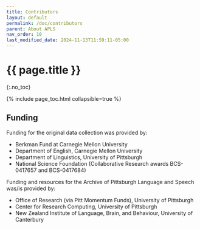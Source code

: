```yaml
---
title: Contributors
layout: default
permalink: /doc/contributors
parent: About APLS
nav_order: 10
last_modified_date: 2024-11-13T11:59:11-05:00
---
```


# {{ page.title }}
{:.no_toc}

{% include page_toc.html collapsible=true %}


## Funding

Funding for the original data collection was provided by:

- Berkman Fund at Carnegie Mellon University
- Department of English, Carnegie Mellon University
- Department of Linguistics, University of Pittsburgh
- National Science Foundation (Collaborative Research awards BCS-0417657 and BCS-0417684)

Funding and resources for the Archive of Pittsburgh Language and Speech was/is provided by:

- Office of Research (via Pitt Momentum Funds), University of Pittsburgh
- Center for Research Computing, University of Pittsburgh
- New Zealand Institute of Language, Brain, and Behaviour, University of Canterbury
